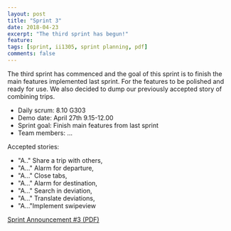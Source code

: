 ```yaml
---
layout: post
title: "Sprint 3"
date: 2018-04-23
excerpt: "The third sprint has begun!"
feature: 
tags: [sprint, ii1305, sprint planning, pdf]
comments: false
---
```


The third sprint has commenced and the goal of this sprint is to finish the main features implemented last sprint. For the features to be polished and ready for use. We also decided to dump our previously accepted story of combining trips. 

- Daily scrum: 8.10 G303
- Demo date: April 27th 9.15-12.00
- Sprint goal: Finish main features from last sprint
- Team members: ...

Accepted stories: 
- "A.." Share a trip with others, 
- "A..." Alarm for departure, 
- "A..." Close tabs, 
- "A..." Alarm for destination, 
- "A..." Search in deviation, 
- "A..." Translate deviations, 
- "A..."Implement swipeview 

[Sprint Announcement #3 (PDF)](https://team-eight.github.io/assets/pdf/SprintAnnouncement-3.pdf)
